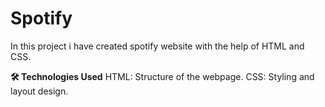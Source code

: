 # Spotify

In this project i have created spotify website with the help of HTML and CSS.

**🛠️ Technologies Used**
HTML: Structure of the webpage.
CSS: Styling and layout design.
